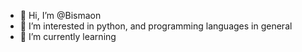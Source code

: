 - 👋 Hi, I’m @Bismaon
- 👀 I’m interested in python, and programming languages in general
- 🌱 I’m currently learning 


<!---
Bismaon/Bismaon is a ✨ special ✨ repository because its `README.md` (this file) appears on your GitHub profile.
You can click the Preview link to take a look at your changes.
--->
